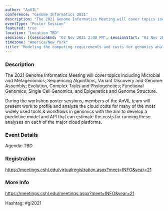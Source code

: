 ```yaml
---
author: "AnVIL"
conference: "Genome Informatics 2021"
description: "The 2021 Genome Informatics Meeting will cover topics including Microbial and Metagenomics; Sequencing Algorithms, Variant Discovery and Genome Assembly; Evolution, Complex Traits and Phylogenetics; Functional Genomics; Single Cell Genomics; and Epigenetics and Genome Structure."
eventType: "Poster Session"
featured: true
location: "Location TBD"
sessions: [{sessionEnd: "03 Nov 2021 2:00 PM", sessionStart: "03 Nov 2021 1:00 PM"}, {sessionEnd: "04 Nov 2021 2:00 PM", sessionStart: "04 Nov 2021 1:00 PM"}, {sessionEnd: "05 Nov 2021 2:00 PM", sessionStart: "05 Nov 2021 1:00 PM"}]
timezone: "America/New_York"
title: "Modeling the computing requirements and costs for genomics analysis in the cloud"
---
```


<event-hero></event-hero>

### Description

The 2021 Genome Informatics Meeting will cover topics including Microbial and Metagenomics; Sequencing Algorithms, Variant Discovery and Genome Assembly; Evolution, Complex Traits and Phylogenetics; Functional Genomics; Single Cell Genomics; and Epigenetics and Genome Structure.

During the workshop poster sessions, members of the AnVIL team will present work to profile and analyze the cloud costs for many of the most widely used tools & workflows in genomics with the aim to develop a predictive model and API that can estimate the costs for running these analyses on each of the major cloud platforms.

### Event Details

Agenda: TBD

### Registration

<https://meetings.cshl.edu/virtualregistration.aspx?meet=INFO&year=21>

### More Info

<https://meetings.cshl.edu/meetings.aspx?meet=INFO&year=21>

Hashtag: #gi2021
